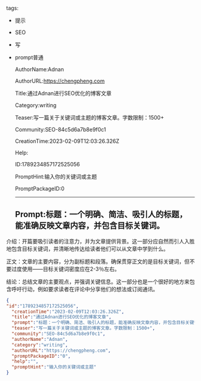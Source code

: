   tags: 
- 提示
- SEO
- 写
- prompt普通

  AuthorName:Adnan

  AuthorURL:https://chengpheng.com

  Title:通过Adnan进行SEO优化的博客文章

  Category:writing

  Teaser:写一篇关于关键词或主题的博客文章。字数限制：1500+

  Community:SEO-84c5d6a7b8e9f0c1

  CreationTime:2023-02-09T12:03:26.326Z

  Help:

  ID:1789234857172525056

  PromptHint:输入你的关键词或主题

  PromptPackageID:0

  ---

  ## Prompt:标题：一个明确、简洁、吸引人的标题，能准确反映文章内容，并包含目标关键词。

介绍：开篇要吸引读者的注意力，并为文章提供背景。这一部分应自然而引人入胜地包含目标关键词，并清晰地传达给读者他们可以从文章中学到什么。

正文：文章的主要内容，分为副标题和段落。确保贯穿正文的是目标关键词，但不要过度使用——目标关键词密度应在2-3％左右。

结论：总结文章的主要观点，并强调关键信息。这一部分也是一个很好的地方来包含呼吁行动，例如要求读者在评论中分享他们的想法或订阅通讯。

  ```json
  {
  "id":"1789234857172525056",
    "creationTime":"2023-02-09T12:03:26.326Z",
    "title":"通过Adnan进行SEO优化的博客文章",
    "prompt":"标题：一个明确、简洁、吸引人的标题，能准确反映文章内容，并包含目标关键词。\n\n介绍：开篇要吸引读者的注意力，并为文章提供背景。这一部分应自然而引人入胜地包含目标关键词，并清晰地传达给读者他们可以从文章中学到什么。\n\n正文：文章的主要内容，分为副标题和段落。确保贯穿正文的是目标关键词，但不要过度使用——目标关键词密度应在2-3％左右。\n\n结论：总结文章的主要观点，并强调关键信息。这一部分也是一个很好的地方来包含呼吁行动，例如要求读者在评论中分享他们的想法或订阅通讯。",
    "teaser":"写一篇关于关键词或主题的博客文章。字数限制：1500+",
    "community":"SEO-84c5d6a7b8e9f0c1",
    "authorName":"Adnan",
    "category":"writing",
    "authorURL":"https://chengpheng.com",
    "promptPackageID":"0",
    "help":"",
    "promptHint":"输入你的关键词或主题"
  }
  ```
